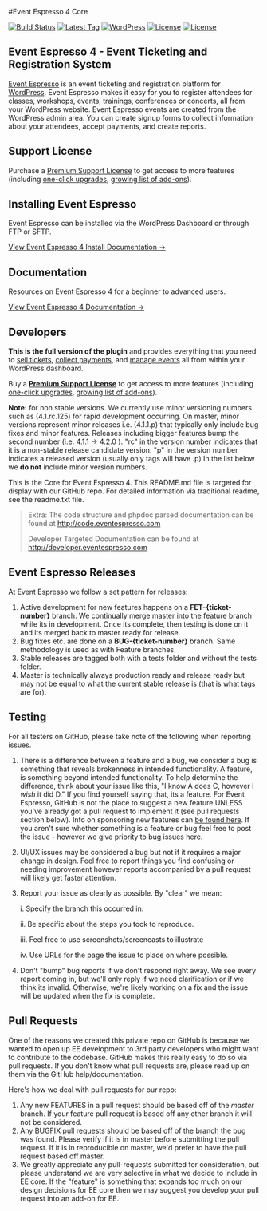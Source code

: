 #Event Espresso 4 Core

[![Build Status](https://circleci.com/gh/eventespresso/event-espresso-core.svg?style=shield&circle-token=fa8a74e72f3f7c85b8e754044268cafdc9765437)](https://circleci.com/gh/eventespresso)
[![Latest Tag](https://img.shields.io/github/tag/eventespresso/event-espresso-core.svg?style=flat&label=latest%20tag)](https://github.com/eventespresso/event-espresso-core/releases)
[![WordPress](https://img.shields.io/badge/WordPress-v4.2.2%20tested-brightgreen.svg?style=plastic)](http://eventespresso.com/)
[![License](https://img.shields.io/badge/License-GPLv2-blue.svg?style=plastic)](https://www.gnu.org/licenses/gpl-2.0.html)
[![License](https://img.shields.io/badge/Now%20100%-Gluten%20Free-ff69b4.svg?style=plastic)](http://eventespresso.com/)

## Event Espresso 4 - Event Ticketing and Registration System

[Event Espresso](http://eventespresso.com/?utm_source=github&utm_medium=link&utm_campaign=ee4_github_plugin_description_homepage&utm_content=event+espresso+link) is an event ticketing and registration platform for [WordPress](http://wordpress.org/). Event Espresso makes it easy for you to register attendees for classes, workshops, events, trainings, conferences or concerts, all from your WordPress website. Event Espresso events are created from the WordPress admin area. You can create signup forms to collect information about your attendees, accept payments, and create reports.

## Support License
Purchase a [Premium Support License](http://eventespresso.com/pricing/?ee_ver=ee4&utm_source=github&utm_medium=link&utm_campaign=ee4_github_plugin_description_homepage&utm_content=premium+support+license) to get access to more features (including [one-click upgrades](http://eventespresso.com/features/one-click-upgrades/?utm_source=github&utm_medium=link&utm_campaign=ee4_github_plugin_description_homepage&utm_content=one+click+upgrades), [growing list of add-ons](http://eventespresso.com/add-ons/?ee_ver=ee4&utm_source=github&utm_medium=link&utm_campaign=ee4_github_plugin_description_homepage&utm_content=growing+list+of+addons)).

## Installing Event Espresso
Event Espresso can be installed via the WordPress Dashboard or through FTP or SFTP.

[View Event Espresso 4 Install Documentation →](http://eventespresso.com/wiki/installing-event-espresso/?ee_ver=ee4&utm_source=github&utm_medium=link&utm_campaign=ee4_github_plugin_description_homepage&utm_content=view+ee4+install+documentation)

## Documentation
Resources on Event Espresso 4 for a beginner to advanced users.

[View Event Espresso 4 Documentation →](http://eventespresso.com/support/documentation/versioned-docs?doc_ver=ee4&utm_source=github&utm_medium=link&utm_campaign=ee4_github_plugin_description_homepage&utm_content=view+ee4+documentation)


## Developers

**This is the full version of the plugin** and provides everything that you need to [sell tickets](http://eventespresso.com/features/multiple-ticket-pricing-options/?utm_source=github&utm_medium=link&utm_campaign=ee4_github_plugin_description_homepage&utm_content=sell+tickets), [collect payments](http://eventespresso.com/features/payment-options/?utm_source=github&utm_medium=link&utm_campaign=ee4_github_plugin_description_homepage&utm_content=collect+payments), and [manage events](http://eventespresso.com/features/event-management/?utm_source=github&utm_medium=link&utm_campaign=ee4_github_plugin_description_homepage&utm_content=manage+events) all from within your WordPress dashboard.


Buy a **[Premium Support License](http://eventespresso.com/pricing/?ee_ver=ee4&utm_source=github&utm_medium=link&utm_campaign=ee4_github_plugin_description_homepage&utm_content=premium+support+license)** to get access to more features (including [one-click upgrades](http://eventespresso.com/features/one-click-upgrades/?utm_source=github&utm_medium=link&utm_campaign=ee4_github_plugin_description_homepage&utm_content=one+click+upgrades), [growing list of add-ons](http://eventespresso.com/add-ons/?ee_ver=ee4&utm_source=github&utm_medium=link&utm_campaign=ee4_github_plugin_description_homepage&utm_content=growing+list+of+addons)).

**Note:** for non stable versions. We currently use minor versioning numbers such as (4.1.rc.125) for rapid development occurring.  On master, minor versions represent minor releases i.e. (4.1.1.p) that typically only include bug fixes and minor features.  Releases including bigger features bump the second number (i.e. 4.1.1 -> 4.2.0 ).  "rc" in the version number indicates that it is a non-stable release candidate version.  "p" in the version number indicates a released version (usually only tags will have .p) In the list below we **do not** include minor version numbers.


This is the Core for Event Espresso 4. This README.md file is targeted for display with our GitHub repo.  For detailed information via traditional readme, see the readme.txt file.

> Extra:  The code structure and phpdoc parsed documentation can be found at http://code.eventespresso.com
>
> Developer Targeted Documentation can be found at http://developer.eventespresso.com


## Event Espresso Releases
At Event Espresso we follow a set pattern for releases:

1. Active development for new features happens on a **FET-{ticket-number}** branch.  We continually merge master into the feature branch while its in development.  Once its complete, then testing is done on it and its merged back to master ready for release.
2. Bug fixes etc. are done on a **BUG-{ticket-number}** branch.  Same methodology is used as with Feature branches.
3. Stable releases are tagged both with a tests folder and without the tests folder.
4. Master is technically always production ready and release ready but may not be equal to what the current stable release is (that is what tags are for).


## Testing
For all testers on GitHub, please take note of the following when reporting issues.

1. There is a difference between a feature and a bug, we consider a bug is something that reveals brokenness in intended functionality.  A feature, is something beyond intended functionality.  To help determine the difference, think about your issue like this, "I know A does C, however I *wish* it did D."  If you find yourself saying that, its a feature.  For Event Espresso,  GitHub is not the place to suggest a new feature UNLESS you've already got a pull request to implement it (see pull requests section below).  Info on sponsoring new features can [be found here](http://eventespresso.com/rich-features/sponsor-new-features/).  If you aren't sure whether something is a feature or bug feel free to post the issue - however we give priority to bug issues here.
2. UI/UX issues may be considered a bug but not if it requires a major change in design.  Feel free to report things you find confusing or needing improvement however reports accompanied by a pull request will likely get faster attention.
3. Report your issue as clearly as possible.  By "clear" we mean:

	i. Specify the branch this occurred in.

	ii. Be specific about the steps you took to reproduce.

	iii. Feel free to use screenshots/screencasts to illustrate

	iv. Use URLs for the page the issue to place on where possible.

4. Don't "bump" bug reports if we don't respond right away.  We see every report coming in, but we'll only reply if we need clarification or if we think its invalid.  Otherwise, we're likely working on a fix and the issue will be updated when the fix is complete.

## Pull Requests
One of the reasons we created this private repo on GitHub is because we wanted to open up EE development to 3rd party developers who might want to contribute to the codebase. GitHub makes this really easy to do so via pull requests.  If you don't know what pull requests are, please read up on them via the GitHub help/documentation.

Here's how we deal with pull requests for our repo:

1. Any new FEATURES in a pull request should be based off of the *master* branch. If your feature pull request is based off any other branch it will not be considered.
2. Any BUGFIX pull requests should be based off of the branch the bug was found.  Please verify if it is in master before submitting the pull request.  If it is in reproducible on master, we'd prefer to have the pull request based off master.
3. We greatly appreciate any pull-requests submitted for consideration, but please understand we are very selective in what we decide to include in EE core.  If the "feature" is something that expands too much on our design decisions for EE core then we may suggest you develop your pull request into an add-on for EE.

